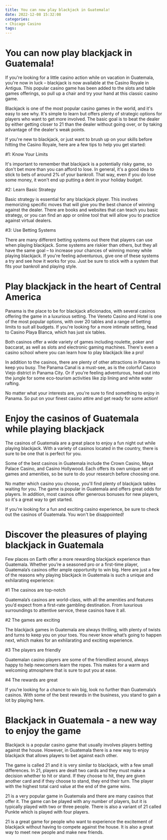 ```yaml
---
title: You can now play blackjack in Guatemala!
date: 2022-12-08 15:32:08
categories:
- Chicago Casino
tags:
---
```



#  You can now play blackjack in Guatemala!

If you're looking for a little casino action while on vacation in Guatemala, you're now in luck – blackjack is now available at the Casino Royale in Antigua. This popular casino game has been added to the slots and table games offerings, so pull up a chair and try your hand at this classic casino game.

Blackjack is one of the most popular casino games in the world, and it's easy to see why. It's simple to learn but offers plenty of strategic options for players who want to get more involved. The basic goal is to beat the dealer by either getting closer to 21 than the dealer without going over, or by taking advantage of the dealer's weak points.

If you're new to blackjack, or just want to brush up on your skills before hitting the Casino Royale, here are a few tips to help you get started:

#1: Know Your Limits

It's important to remember that blackjack is a potentially risky game, so don't bet more than you can afford to lose. In general, it's a good idea to stick to bets of around 2% of your bankroll. That way, even if you do lose some money, it won't end up putting a dent in your holiday budget.

#2: Learn Basic Strategy

Basic strategy is essential for any blackjack player. This involves memorizing specific moves that will give you the best chance of winning against the dealer. There are books and websites that can teach you basic strategy, or you can find an app or online tool that will allow you to practice against virtual dealers.

#3: Use Betting Systems

There are many different betting systems out there that players can use when playing blackjack. Some systems are riskier than others, but they all have the same goal – to increase your chances of winning money while playing blackjack. If you're feeling adventurous, give one of these systems a try and see how it works for you. Just be sure to stick with a system that fits your bankroll and playing style.

#  Play blackjack in the heart of Central America

 Panama is the place to be for blackjack aficionados, with several casinos offering the game in a luxurious setting. The Veneto Casino and Hotel is one of the most popular options, with over 20 tables and a range of betting limits to suit all budgets. If you're looking for a more intimate setting, head to Casino Playa Blanca, which has just six tables.

Both casinos offer a wide variety of games including roulette, poker and baccarat, as well as slots and electronic gaming machines. There's even a casino school where you can learn how to play blackjack like a pro!

In addition to the casinos, there are plenty of other attractions in Panama to keep you busy. The Panama Canal is a must-see, as is the colorful Casco Viejo district in Panama City. Or if you're feeling adventurous, head out into the jungle for some eco-tourism activities like zip lining and white water rafting.

No matter what your interests are, you're sure to find something to enjoy in Panama. So put on your finest casino attire and get ready for some action!

#  Enjoy the casinos of Guatemala while playing blackjack

The casinos of Guatemala are a great place to enjoy a fun night out while playing blackjack. With a variety of casinos located in the country, there is sure to be one that is perfect for you.

Some of the best casinos in Guatemala include the Crown Casino, Maya Palace Casino, and Casino Hollywood. Each offers its own unique set of games and amenities, so be sure to do your research before choosing one.

No matter which casino you choose, you'll find plenty of blackjack tables waiting for you. The game is popular in Guatemala and offers great odds for players. In addition, most casinos offer generous bonuses for new players, so it's a great way to get started.

If you're looking for a fun and exciting casino experience, be sure to check out the casinos of Guatemala. You won't be disappointed!

#  Discover the pleasures of playing blackjack in Guatemala

Few places on Earth offer a more rewarding blackjack experience than Guatemala. Whether you’re a seasoned pro or a first-time player, Guatemala’s casinos offer ample opportunity to win big. Here are just a few of the reasons why playing blackjack in Guatemala is such a unique and exhilarating experience:

#1 The casinos are top-notch

Guatemala’s casinos are world-class, with all the amenities and features you’d expect from a first-rate gambling destination. From luxurious surroundings to attentive service, these casinos have it all.

#2 The games are exciting

The blackjack games in Guatemala are always thrilling, with plenty of twists and turns to keep you on your toes. You never know what’s going to happen next, which makes for an exhilarating and exciting experience.

#3 The players are friendly

Guatemalan casino players are some of the friendliest around, always happy to help newcomers learn the ropes. This makes for a warm and welcoming atmosphere that is sure to put you at ease.

#4 The rewards are great

If you’re looking for a chance to win big, look no further than Guatemala’s casinos. With some of the best rewards in the business, you stand to gain a lot by playing here.

#  Blackjack in Guatemala - a new way to enjoy the game

Blackjack is a popular casino game that usually involves players betting against the house. However, in Guatemala there is a new way to enjoy blackjack that allows players to bet against each other.

The game is called 21 and it is very similar to blackjack, with a few small differences. In 21, players are dealt two cards and they must make a decision whether to hit or stand. If they choose to hit, they are given another card and if they choose to stand, they end their turn. The player with the highest total card value at the end of the game wins.

21 is a very popular game in Guatemala and there are many casinos that offer it. The game can be played with any number of players, but it is typically played with two or three people. There is also a variant of 21 called Punkte which is played with four players.

21 is a great game for people who want to experience the excitement of blackjack without having to compete against the house. It is also a great way to meet new people and make new friends.